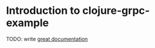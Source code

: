 # Introduction to clojure-grpc-example

TODO: write [great documentation](http://jacobian.org/writing/what-to-write/)
